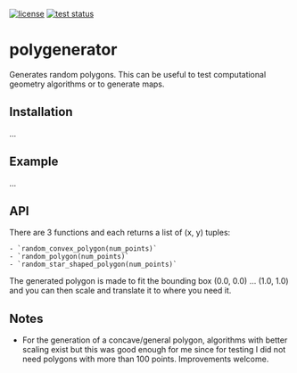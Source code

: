 [![license](https://img.shields.io/badge/license-%20MIT-blue.svg)](LICENSE)
[![test status](https://github.com/bast/polygenerator/workflows/Test/badge.svg)](https://github.com/bast/polygenerator/actions)


# polygenerator

Generates random polygons. This can be useful to test computational geometry
algorithms or to generate maps.


## Installation

...


## Example

...


## API

There are 3 functions and each returns a list of (x, y) tuples:
```
- `random_convex_polygon(num_points)`
- `random_polygon(num_points)`
- `random_star_shaped_polygon(num_points)`
```

The generated polygon is made to fit the bounding box (0.0, 0.0) ... (1.0, 1.0)
and you can then scale and translate it to where you need it.


## Notes

- For the generation of a concave/general polygon, algorithms with better
  scaling exist but this was good enough for me since for testing I did not
  need polygons with more than 100 points. Improvements welcome.
